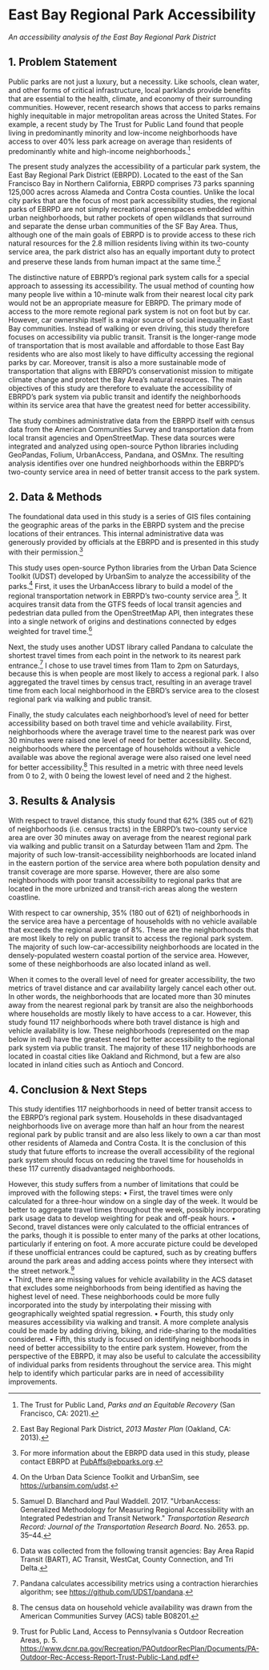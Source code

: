 # East Bay Regional Park Accessibility
*An accessibility analysis of the East Bay Regional Park District*

## 1. Problem Statement
Public parks are not just a luxury, but a necessity. Like schools, clean water, and other forms of critical infrastructure, local parklands provide benefits that are essential to the health, climate, and economy of their surrounding communities. However, recent research shows that access to parks remains highly inequitable in major metropolitan areas across the United States. For example, a recent study by The Trust for Public Land found that people living in predominantly minority and low-income neighborhoods have access to over 40% less park acreage on average than residents of predominantly white and high-income neighborhoods.[^1]

The present study analyzes the accessibility of a particular park system, the East Bay Regional Park District (EBRPD). Located to the east of the San Francisco Bay in Northern California, EBRPD comprises 73 parks spanning 125,000 acres across Alameda and Contra Costa counties. Unlike the local city parks that are the focus of most park accessibility studies, the regional parks of EBRPD are not simply recreational greenspaces embedded within urban neighborhoods, but rather pockets of open wildlands that surround and separate the dense urban communities of the SF Bay Area. Thus, although one of the main goals of EBRPD is to provide access to these rich natural resources for the 2.8 million residents living within its two-county service area, the park district also has an equally important duty to protect and preserve these lands from human impact at the same time.[^2]

The distinctive nature of EBRPD’s regional park system calls for a special approach to assessing its accessibility. The usual method of counting how many people live within a 10-minute walk from their nearest local city park would not be an appropriate measure for EBRPD. The primary mode of access to the more remote regional park system is not on foot but by car. However, car ownership itself is a major source of social inequality in East Bay communities. Instead of walking or even driving, this study therefore focuses on accessibility via public transit. Transit is the longer-range mode of transportation that is most available and affordable to those East Bay residents who are also most likely to have difficulty accessing the regional parks by car. Moreover, transit is also a more sustainable mode of transportation that aligns with EBRPD’s conservationist mission to mitigate climate change and protect the Bay Area’s natural resources. The main objectives of this study are therefore to evaluate the accessibility of EBRPD’s park system via public transit and identify the neighborhoods within its service area that have the greatest need for better accessibility.

The study combines administrative data from the EBRPD itself with census data from the American Communities Survey and transportation data from local transit agencies and OpenStreetMap. These data sources were integrated and analyzed using open-source Python libraries including GeoPandas, Folium, UrbanAccess, Pandana, and OSMnx. The resulting analysis identifies over one hundred neighborhoods within the EBRPD’s two-county service area in need of better transit access to the park system.

## 2. Data & Methods
The foundational data used in this study is a series of GIS files containing the geographic areas of the parks in the EBRPD system and the precise locations of their entrances. This internal administrative data was generously provided by officials at the EBRPD and is presented in this study with their permission.[^3]

This study uses open-source Python libraries from the Urban Data Science Toolkit (UDST) developed by UrbanSim to analyze the accessibility of the parks.[^4]  First, it uses the UrbanAccess library to build a model of the regional transportation network in EBRPD’s two-county service area [^5].  It acquires transit data from the GTFS feeds of local transit agencies and pedestrian data pulled from the OpenStreetMap API, then integrates these into a single network of origins and destinations connected by edges weighted for travel time.[^6]

Next, the study uses another UDST library called Pandana to calculate the shortest travel times from each point in the network to its nearest park entrance.[^7] I chose to use travel times from 11am to 2pm on Saturdays, because this is when people are most likely to access a regional park. I also aggregated the travel times by census tract, resulting in an average travel time from each local neighborhood in the EBRD’s service area to the closest regional park via walking and public transit.

Finally, the study calculates each neighborhood’s level of need for better accessibility based on both travel time and vehicle availability. First, neighborhoods where the average travel time to the nearest park was over 30 minutes were raised one level of need for better accessibility. Second, neighborhoods where the percentage of households without a vehicle available was above the regional average were also raised one level need for better accessibility.[^8] This resulted in a metric with three need levels from 0 to 2, with 0 being the lowest level of need and 2 the highest.

## 3. Results & Analysis

With respect to travel distance, this study found that 62% (385 out of 621) of neighborhoods (i.e. census tracts) in the EBRPD’s two-county service area are over 30 minutes away on average from the nearest regional park via walking and public transit on a Saturday between 11am and 2pm. The majority of such low-transit-accessibility neighborhoods are located inland in the eastern portion of the service area where both population density and transit coverage are more sparse. However, there are also some neighborhoods with poor transit accessibility to regional parks that are located in the more urbnized and transit-rich areas along the western coastline.

With respect to car ownership, 35% (180 out of 621) of neighborhoods in the service area have a percentage of households with no vehicle available that exceeds the regional average of 8%. These are the neighborhoods that are most likely to rely on public transit to access the regional park system. The majority of such low-car-accessibility neighborhoods are located in the densely-populated western coastal portion of the service area. However, some of these neighborhoods are also located inland as well.

When it comes to the overall level of need for greater accessibility, the two metrics of travel distance and car availability largely cancel each other out. In other words, the neighborhoods that are located more than 30 minutes away from the nearest regional park by transit are also the neighborhoods where households are mostly likely to have access to a car. However, this study found 117 neighborhoods where both travel distance is high and vehicle availability is low. These neighborhoods (represented on the map below in red) have the greatest need for better accessibility to the regional park system via public transit. The majority of these 117 neighborhoods are located in coastal cities like Oakland and Richmond, but a few are also located in inland cities such as Antioch and Concord.

## 4. Conclusion & Next Steps
This study identifies 117 neighborhoods in need of better transit access to the EBRPD’s regional park system. Households in these disadvantaged neighborhoods live on average more than half an hour from the nearest regional park by public transit and are also less likely to own a car than most other residents of Alameda and Contra Costa. It is the conclusion of this study that future efforts to increase the overall accessibility of the regional park system should focus on reducing the travel time for households in these 117 currently disadvantaged neighborhoods.

However, this study suffers from a number of limitations that could be improved with the following steps:
•	First, the travel times were only calculated for a three-hour window on a single day of the week. It would be better to aggregate travel times throughout the week, possibly incorporating park usage data to develop weighting for peak and off-peak hours. 
•	Second, travel distances were only calculated to the official entrances of the parks, though it is possible to enter many of the parks at other locations, particularly if entering on foot. A more accurate picture could be developed if these unofficial entrances could be captured, such as by creating buffers around the park areas and adding access points where they intersect with the street network.[^9]  
•	Third, there are missing values for vehicle availability in the ACS dataset that excludes some neighborhoods from being identified as having the highest level of need. These neighborhoods could be more fully incorporated into the study by interpolating their missing with geographically weighted spatial regression. 
•	Fourth, this study only measures accessibility via walking and transit. A more complete analysis could be made by adding driving, biking, and ride-sharing to the modalities considered.
•	Fifth, this study is focused on identifying neighborhoods in need of better accessibility to the entire park system. However, from the perspective of the EBRPD, it may also be useful to calculate the accessibility of individual parks from residents throughout the service area. This might help to identify which particular parks are in need of accessibility improvements.


[^1]: The Trust for Public Land, *Parks and an Equitable Recovery* (San Francisco, CA: 2021).
[^2]: East Bay Regional Park District, *2013 Master Plan* (Oakland, CA: 2013).
[^3]: For more information about the EBRPD data used in this study, please contact EBRPD at PubAffs@ebparks.org.
[^4]: On the Urban Data Science Toolkit and UrbanSim, see https://urbansim.com/udst.
[^5]: Samuel D. Blanchard and Paul Waddell. 2017. "UrbanAccess: Generalized Methodology for Measuring Regional Accessibility with an Integrated Pedestrian and Transit Network." *Transportation Research Record: Journal of the Transportation Research Board*. No. 2653. pp. 35–44.
[^6]: Data was collected from the following transit agencies: Bay Area Rapid Transit (BART), AC Transit, WestCat, County Connection, and Tri Delta.
[^7]: Pandana calculates accessibility metrics using a contraction hierarchies algorithm; see https://github.com/UDST/pandana.
[^8]: The census data on household vehicle availability was drawn from the American Communities Survey (ACS) table B08201.
[^9]: Trust for Public Land, Access to Pennsylvania s Outdoor Recreation Areas, p. 5. https://www.dcnr.pa.gov/Recreation/PAOutdoorRecPlan/Documents/PA-Outdoor-Rec-Access-Report-Trust-Public-Land.pdf
